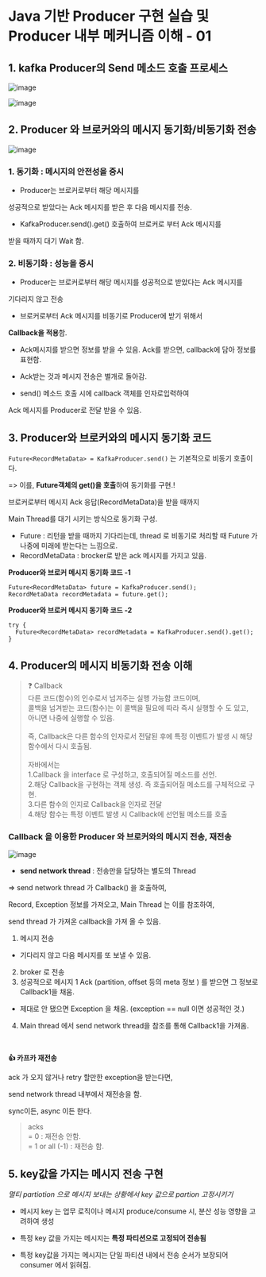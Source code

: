 
# Java 기반 Producer 구현 실습 및 Producer 내부 메커니즘 이해 - 01

## 1. kafka Producer의 Send 메소드 호출 프로세스
![image](https://github.com/CokeLee777/kafka-perfect-guide/assets/66711073/d8f016ec-9139-41c0-9036-8c8bf9d74ebd)

![image](https://github.com/CokeLee777/kafka-perfect-guide/assets/66711073/70decea7-41c5-4555-b271-76cea0988d52)


## 2. Producer 와 브로커와의 메시지 동기화/비동기화  전송

![image](https://github.com/CokeLee777/kafka-perfect-guide/assets/66711073/51a9523d-abe0-4a65-9f59-1a14aa5b5c98)

### 1. 동기화 : 메시지의 안전성을 중시
- Producer는 브로커로부터 해당 메시지를 

성공적으로 받았다는 Ack 메시지를 받은 후 다음 메시지를 전송.

- KafkaProducer.send().get() 호출하여 브로커로 부터 Ack 메시지를 

받을 때까지 대기 Wait 함.

### 2. 비동기화 : 성능을 중시
- Producer는 브로커로부터 해당 메시지를 성공적으로 받았다는 Ack 메시지를 

기다리지 않고 전송

- 브로커로부터 Ack 메시지를 비동기로 Producer에 받기 위해서

**Callback을 적용**함. 
  - Ack메시지를 받으면 정보를 받을 수 있음. Ack를 받으면, callback에 담아 정보를 표현함.

- Ack받는 것과 메시지 전송은 별개로 돌아감.

- send() 메소드 호출 시에 callback 객체를 인자로입력하여

Ack 메시지를 Producer로 전달 받을 수 있음.

## 3. Producer와 브로커와의 메시지 동기화 코드
```Future<RecordMetaData> = KafkaProducer.send()``` 는 기본적으로 비동기 호출이다.

=> 이를, **Future객체의 get()을 호출**하여 동기화를 구현.!

  브로커로부터 메시지 Ack 응답(RecordMetaData)을 받을 때까지 
  
  Main Thread를 대기 시키는 방식으로 동기화 구성.

- Future : 리턴을 받을 때까지 기다리는데, thread 로 비동기로 처리할 때 Future 가 나중에 미래에 받는다는 느낌으로.
- RecordMetaData : brocker로 받은 ack 메시지를 가지고 있음.

**Producer와 브로커 메시지 동기화 코드 -1**

```
Future<RecordMetaData> future = KafkaProducer.send();
RecordMetaData recordMetadata = future.get();
```

**Producer와 브로커 메시지 동기화 코드 -2**
```
try {
  Future<RecordMetaData> recordMetadata = KafkaProducer.send().get();
} 
```

## 4. Producer의 메시지 비동기화 전송 이해


> :question: Callback
\
다른 코드(함수)의 인수로서 넘겨주는 실행 가능함 코드이며, 
\
콜백을 넘겨받는 코드(함수)는 이 콜백을 필요에 따라 즉시 실행할 수 도 있고, 
\
아니면 나중에 실행할 수 있음.
\
\
즉, Callback은 다른 함수의 인자로서 전달된 후에 특정 이벤트가 발생 시 해당 함수에서 다시 호출됨.
\
\
자바에서는
\
1.Callback 을 interface 로 구성하고, 호출되어질 메소드를 선언.
\
2.해당 Callback을 구현하는 객체 생성. 즉 호출되어질 메소드를 구체적으로 구현.
\
3.다른 함수의 인지로 Callback을 인자로 전달
\
4.해당 함수는 특정 이벤트 발생 시 Callback에 선언될 메소드를 호출


### Callback 을 이용한 Producer 와 브로커와의 메시지 전송, 재전송

![image](https://github.com/CokeLee777/kafka-perfect-guide/assets/66711073/0980ed07-97b5-463c-9f65-9c03beccfe5c)

- **send network thread** : 전송만을 담당하는 별도의 Thread

=>  send network thread 가 Callback() 을 호출하여,
 
 Record, Exception 정보를 가져오고, Main Thread 는 이를 참조하여, 
 
 send thread 가 가져온 callback을 가져 올 수 있음.

1. 메시지 전송
  - 기다리지 않고 다음 메시지를 또 보낼 수 있음.
2. broker 로 전송
3.  성공적으로 메시지 1 Ack (partition, offset 등의 meta 정보 ) 를 받으면 그 정보로 Callback1을 채움.
  - 제대로 안 됐으면 Exception 을 채움. (exception == null 이면 성공적인 것.)
4. Main thread 에서 send network thread을 참조를 통해 Callback1을 가져옴.

<br>

**:+1: 카프카 재전송**

ack 가 오지 않거나 retry 할만한 exception을 받는다면,

send network thread 내부에서 재전송을 함.

sync이든, async 이든 한다.

>acks 
\
= 0 : 재전송 안함.
\
= 1 or all (-1) : 재전송 함.

## 5. key값을 가지는 메시지 전송 구현
*멀티 partiotion 으로 메시지 보내는 상황에서 key 값으로 partion 고정시키기*

-  메시지 key 는 업무 로직이나 메시지 produce/consume 시, 분산 성능 영향을 고려하여 생성

- 특정 key 값을 가지는 메시지는 **특정 파티션으로 고정되어 전송됨**

- 특정 key값을 가지는 메시지는 단일 파티션 내에서 전송 순서가 보장되어 consumer 에서 읽혀짐.


